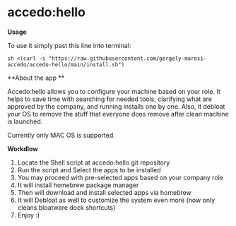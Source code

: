 # accedo:hello

**Usage**

To use it simply past this line into terminal:


    sh <(curl -s "https://raw.githubusercontent.com/gergely-marosi-accedo/accedo-hello/main/install.sh")

**About the app **

Accedo:hello allows you to configure your machine based on your role. It helps to save time with searching for needed tools, clarifying what are approved by the company, and running installs one by one. Also, it debloat your OS to remove the stuff that everyone does remove after clean machine is launched. 

Currently only MAC OS is supported. 

**Workdlow**

1. Locate the Shell script at accedo:hello git repository 
2. Run the script and Select the apps to be installed 
3. You may proceed with pre-selected apps based on your company role
4. It will install homebrew package manager 
5. Then will download and install selected apps via homebrew
6. It will Debloat as well to customize the system even more (now only cleans bloatware dock shortcuts)
7. Enjoy :) 
